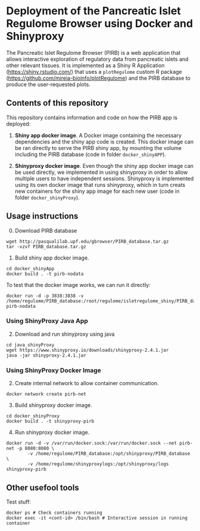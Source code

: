 # Deployment of the Pancreatic Islet Regulome Browser using Docker and Shinyproxy

The Pancreatic Islet Regulome Browser (PIRB) is a web application that allows interactive exploration of regulatory data from pancreatic islets and other relevant tissues. It is implemented as a Shiny R Application (https://shiny.rstudio.com/) that uses a `plotRegulome`  custom R package (https://github.com/mireia-bioinfo/plotRegulome) and the PIRB database to produce the user-requested plots.

## Contents of this repository

This repository contains information and code on how the PIRB app is deployed: 

1. **Shiny app docker image**. A Docker image containing the necessary dependencies and the shiny app code is created. This docker image can be ran directly to serve the PIRB shiny app, by mounting the volume including the PIRB database (code in folder `docker_shinyAPP`).

2. **Shinyproxy docker image**. Even though the shiny app docker image can be used directly, we implemented in using shinyproxy in order to allow multiple users to have independent sessions. Shinyproxy is implemented using its own docker image that runs shinyproxy, which in turn creats new containers for the shiny app image for each new user (code in folder `docker_shinyProxy`).

## Usage instructions

0. Download PIRB database
```
wget http://pasqualilab.upf.edu/gbrowser/PIRB_database.tar.gz
tar -xzvf PIRB_database.tar.gz
```

1. Build shiny app docker image.
```
cd docker_shinyApp
docker build . -t pirb-nodata
```
To test that the docker image works, we can run it directly:
```
docker run -d -p 3838:3838 -v /home/regulome/PIRB_database:/root/regulome/isletregulome_shiny/PIRB_database pirb-nodata
```

### Using ShinyProxy Java App

2. Download and run shinyproxy using java
```
cd java_shinyProxy
wget https://www.shinyproxy.io/downloads/shinyproxy-2.4.1.jar 
java -jar shinyproxy-2.4.1.jar
```

### Using ShinyProxy Docker Image

2. Create internal network to allow container communication.
```
docker network create pirb-net
```

3. Build shinyproxy docker image.
```
cd docker_shinyProxy
docker build . -t shinyproxy-pirb
```

4. Run shinyproxy docker image.
```
docker run -d -v /var/run/docker.sock:/var/run/docker.sock --net pirb-net -p 8080:8080 \
        -v /home/regulome/PIRB_database:/opt/shinyproxy/PIRB_database \
        -v /home/regulome/shinyproxylogs:/opt/shinyproxy/logs shinyproxy-pirb
```

## Other usefool tools

Test stuff:

```
docker ps # Check containers running
docker exec -it <cont-id> /bin/bash # Interactive session in running container
```
